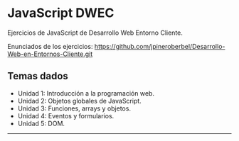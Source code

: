 # JavaScript DWEC

Ejercicios de JavaScript de Desarrollo Web Entorno Cliente.

Enunciados de los ejercicios: https://github.com/jpineroberbel/Desarrollo-Web-en-Entornos-Cliente.git

## Temas dados

- Unidad 1: Introducción a la programación web.
- Unidad 2: Objetos globales de JavaScript.
- Unidad 3: Funciones, arrays y objetos.
- Unidad 4: Eventos y formularios.
- Unidad 5: DOM.

***
